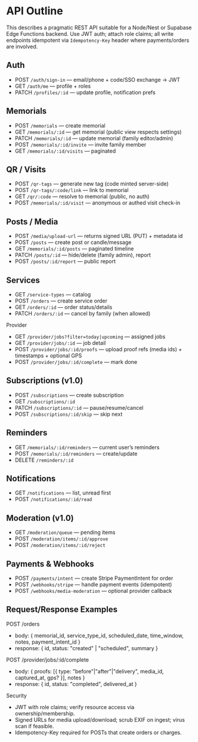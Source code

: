 # API Outline

This describes a pragmatic REST API suitable for a Node/Nest or Supabase Edge Functions backend. Use JWT auth; attach role claims; all write endpoints idempotent via `Idempotency-Key` header where payments/orders are involved.

## Auth
- POST `/auth/sign-in` — email/phone + code/SSO exchange → JWT
- GET `/auth/me` — profile + roles
- PATCH `/profiles/:id` — update profile, notification prefs

## Memorials
- POST `/memorials` — create memorial
- GET `/memorials/:id` — get memorial (public view respects settings)
- PATCH `/memorials/:id` — update memorial (family editor/admin)
- POST `/memorials/:id/invite` — invite family member
- GET `/memorials/:id/visits` — paginated

## QR / Visits
- POST `/qr-tags` — generate new tag (code minted server-side)
- POST `/qr-tags/:code/link` — link to memorial
- GET `/qr/:code` — resolve to memorial (public, no auth)
- POST `/memorials/:id/visit` — anonymous or authed visit check-in

## Posts / Media
- POST `/media/upload-url` — returns signed URL (PUT) + metadata id
- POST `/posts` — create post or candle/message
- GET `/memorials/:id/posts` — paginated timeline
- PATCH `/posts/:id` — hide/delete (family admin), report
- POST `/posts/:id/report` — public report

## Services
- GET `/service-types` — catalog
- POST `/orders` — create service order
- GET `/orders/:id` — order status/details
- PATCH `/orders/:id` — cancel by family (when allowed)

Provider
- GET `/provider/jobs?filter=today|upcoming` — assigned jobs
- GET `/provider/jobs/:id` — job detail
- POST `/provider/jobs/:id/proofs` — upload proof refs (media ids) + timestamps + optional GPS
- POST `/provider/jobs/:id/complete` — mark done

## Subscriptions (v1.0)
- POST `/subscriptions` — create subscription
- GET `/subscriptions/:id`
- PATCH `/subscriptions/:id` — pause/resume/cancel
- POST `/subscriptions/:id/skip` — skip next

## Reminders
- GET `/memorials/:id/reminders` — current user’s reminders
- POST `/memorials/:id/reminders` — create/update
- DELETE `/reminders/:id`

## Notifications
- GET `/notifications` — list, unread first
- POST `/notifications/:id/read`

## Moderation (v1.0)
- GET `/moderation/queue` — pending items
- POST `/moderation/items/:id/approve`
- POST `/moderation/items/:id/reject`

## Payments & Webhooks
- POST `/payments/intent` — create Stripe PaymentIntent for order
- POST `/webhooks/stripe` — handle payment events (idempotent)
- POST `/webhooks/media-moderation` — optional provider callback

## Request/Response Examples

POST /orders
- body: { memorial_id, service_type_id, scheduled_date, time_window, notes, payment_intent_id }
- response: { id, status: "created" | "scheduled", summary }

POST /provider/jobs/:id/complete
- body: { proofs: [{ type: "before"|"after"|"delivery", media_id, captured_at, gps? }], notes }
- response: { id, status: "completed", delivered_at }

Security
- JWT with role claims; verify resource access via ownership/membership.
- Signed URLs for media upload/download; scrub EXIF on ingest; virus scan if feasible.
- Idempotency-Key required for POSTs that create orders or charges.

